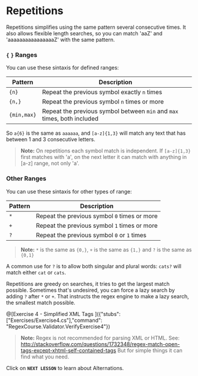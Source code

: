 # Repetitions

Repetitions simplifies using the same pattern several consecutive times. It also allows flexible length searches, so you can match 'aaZ' and 'aaaaaaaaaaaaaaaaZ' with the same pattern.

### `{` `}` Ranges

You can use these sintaxis for defined ranges:

| Pattern | Description |
| ------ | ------ |
| `{n}` | Repeat the previous symbol exactly `n` times |
| `{n,}` | Repeat the previous symbol `n` times or more |
| `{min,max}` | Repeat the previous symbol between `min` and `max` times, both included |

So `a{6}` is the same as `aaaaaa`, and `[a-z]{1,3}` will match any text that has between 1 and 3 consecutive letters.
>**Note:** On repetitions each symbol match is independent. If `[a-z]{1,3}` first matches with 'a', on the next letter it can match with anything in [a-z] range, not only 'a'.

### Other Ranges

You can use these sintaxis for other types of range:

| Pattern | Description |
| ------ | ------ |
| `*` | Repeat the previous symbol `0` times or more |
| `+` | Repeat the previous symbol `1` times or more |
| `?` | Repeat the previous symbol `0` or `1` times |

>**Note:** `*` is the same as `{0,}`, `+` is the same as `{1,}` and `?` is the same as `{0,1}`

A common use for `?` is to allow both singular and plural words: `cats?` will match either `cat` or `cats`. 

Repetitions are greedy on searches, it tries to get the largest match possible. Sometimes that's undesired, you can force a lazy search by adding `?` after `*` or `+`.
That instructs the regex engine to make a lazy search, the smallest match possible.

@[Exercise 4 - Simplified XML Tags ]({"stubs": ["Exercises/Exercise4.cs"],"command": "RegexCourse.Validator.VerifyExercise4"})

>**Note:** Regex is not recommended for parsing XML or HTML. See: http://stackoverflow.com/questions/1732348/regex-match-open-tags-except-xhtml-self-contained-tags 
But for simple things it can find what you need.

Click on **`NEXT LESSON`** to learn about Alternations.